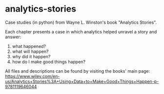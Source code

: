 # analytics-stories
Case studies (in python) from Wayne L. Winston's book "Analytics Stories".

Each chapter presents a case in which analytics helped unravel a story and answer:
1. what happened?
2. what will happen?
3. why did it happen?
4. how do I make good things happen?

All files and descriptions can be found by visiting the books' main page: https://www.wiley.com/en-us/Analytics+Stories%3A+Using+Data+to+Make+Good+Things+Happen-p-9781119646044
